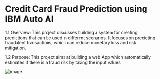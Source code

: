 # Credit Card Fraud Prediction using IBM Auto AI

1.1 Overview:
This project discusses building a system for creating predictions that can be used in different
scenarios. It focuses on predicting fraudulent transactions, which can reduce monetary loss and
risk mitigation.


1.2 Purpose:
This project aims at building a web App which automatically estimates if there is a fraud risk by
taking the input values

![image](https://github.com/user-attachments/assets/3a56f51a-8401-47d0-9106-fcf4e930d916)
